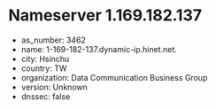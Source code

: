 # Nameserver 1.169.182.137

* as_number: 3462
* name: 1-169-182-137.dynamic-ip.hinet.net.
* city: Hsinchu
* country: TW
* organization: Data Communication Business Group
* version: Unknown
* dnssec: false
